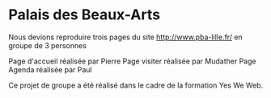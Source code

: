 # Palais des Beaux-Arts

Nous devions reproduire trois pages du site http://www.pba-lille.fr/ en groupe de 3 personnes

Page d'accueil réalisée par Pierre
Page visiter réalisée par Mudather
Page Agenda réalisée par Paul

Ce projet de groupe a été réalisé dans le cadre de la formation Yes We Web.

